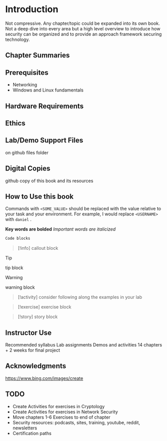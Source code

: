 # Introduction
Not compressive.  Any chapter/topic could be expanded into its own book.  Not a deep dive into every area but a high level overview to introduce how security can be organized and to provide an approach framework securing technology.

## Chapter Summaries
## Prerequisites
- Networking
- Windows and Linux fundamentals

## Hardware Requirements

## Ethics

## Lab/Demo Support Files
on github files folder

## Digital Copies
github copy of this book and its resources

## How to Use this book

Commands with `<SOME_VALUE>` should be replaced with the value relative to your task and your environment.  For example, I would replace  `<USERNAME>` with `daniel` .

**Key words are bolded**
*Important words are italicized* 

```js
Code blocks
```

> [!info]
callout block

> [!tip]
> tip block

> [!warning]
> warning block

> [!activity]
> consider following along the examples in your lab

> [!exercise]
> exercise block

> [!story]
> story block

## Instructor Use
Recommended syllabus
Lab assignments
Demos and activities
14 chapters + 2 weeks for final project
## Acknowledgments
https://www.bing.com/images/create

## TODO
- Create Activities for exercises in Cryptology
- Create Activities for exercises in Network Security
- Move chapters 1-6 Exercises to end of chapter
- Security resources: podcasts, sites, training, youtube, reddit, newsletters
- Certification paths